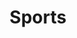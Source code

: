 ---
title: Sports
description: >-
  Sensations garanties en passant au travers ces images de gens passionnés qui se dépassent au jour le jour dans leur sport respectif.
weight: 2
images:
  - link: /img/sports/resized028.jpg
  - link: /img/sports/resized000_1.jpg
  - link: /img/sports/resized001_1.jpg
  - link: /img/sports/resized002_1.jpg
  - link: /img/sports/resized003_1.jpg
  - link: /img/sports/resized004_1.jpg
  - link: /img/sports/resized005_1.jpg
  - link: /img/sports/resized006_1.jpg
  - link: /img/sports/resized007_1.jpg
  - link: /img/sports/resized008_1.jpg
  - link: /img/sports/resized009_1.jpg
  - link: /img/sports/resized010_1.jpg
  - link: /img/sports/resized011_1.jpg
  - link: /img/sports/resized012_1.jpg
  - link: /img/sports/resized013_1.jpg
  - link: /img/sports/resized014_1.jpg
  - link: /img/sports/resized015_1.jpg
  - link: /img/sports/resized016_1.jpg
  - link: /img/sports/resized017_1.jpg
  - link: /img/sports/resized018_1.jpg
  - link: /img/sports/resized019_1.jpg
  - link: /img/sports/resized020_1.jpg
  - link: /img/sports/resized021_1.jpg
  - link: /img/sports/resized022_1.jpg
  - link: /img/sports/resized023_1.jpg
  - link: /img/sports/resized024_1.jpg
  - link: /img/sports/resized025_1.jpg
  - link: /img/sports/resized026_1.jpg
  - link: /img/sports/resized027_1.jpg
  - link: /img/sports/resized029.jpg
  - link: /img/sports/resized030.jpg
  - link: /img/sports/resized031.jpg
  - link: /img/sports/resized032.jpg
  - link: /img/sports/resized033.jpg
  - link: /img/sports/resized034.jpg
  - link: /img/sports/resized035.jpg
  - link: /img/sports/resized036.jpg
  - link: /img/sports/resized037.jpg
  - link: /img/sports/resized038.jpg
  - link: /img/sports/resized039.jpg
  - link: /img/sports/resized040.jpg
  - link: /img/sports/resized041.jpg
  - link: /img/sports/resized042.jpg
  - link: /img/sports/resized043.jpg
  - link: /img/sports/resized044.jpg
  - link: /img/sports/resized045.jpg
  - link: /img/sports/resized046.jpg
  - link: /img/sports/resized047.jpg
  - link: /img/sports/resized048.jpg
  - link: /img/sports/resized049.jpg
  - link: /img/sports/resized050.jpg
  - link: /img/sports/resized051.jpg
  - link: /img/sports/resized052.jpg
  - link: /img/sports/resized053.jpg
  - link: /img/sports/resized054.jpg
  - link: /img/sports/resized055.jpg
  - link: /img/sports/resized056.jpg
  - link: /img/sports/resized057.jpg
  - link: /img/sports/resized058.jpg
  - link: /img/sports/resized059.jpg
  - link: /img/sports/resized060.jpg
  - link: /img/sports/resized061.jpg
  - link: /img/sports/resized062.jpg
  - link: /img/sports/resized063.jpg
  - link: /img/sports/resized064.jpg
  - link: /img/sports/resized065.jpg
  - link: /img/sports/resized066.jpg
  - link: /img/sports/resized067.jpg
  - link: /img/sports/resized068.jpg

---